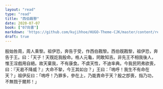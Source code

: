 ```yaml
---
layout: "read"
type: "read"
title: "西伯戡黎"
date: 2020-07-07
book: ["07尙書"]
markdown: 'https://github.com/kujihhoe/HUGO-Theme-CJK/master/content/read/07-尙書/025-西伯戡黎.md'
draft: true
---
```


殷始咎周，周人乘黎。祖伊恐，奔告于受，作<v>西伯戡黎</v>。西伯旣戡黎，祖伊恐，奔告于王。曰：「天子！天旣訖我殷命。格人元龜，罔敢知吉。非先王不相我後人，惟王淫戲用自絕。故天棄我，不有康食。不虞天性，不迪率典。今我民罔弗欲喪，曰：『天曷不降威？』大命不摯，今王其如台？」王曰：「嗚呼！我生不有命在天？」祖伊反曰：「嗚呼！乃罪多，參在上，乃能責命于天？殷之卽喪，指乃功，不無戮于爾邦！」
